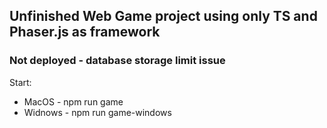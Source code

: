 ## Unfinished Web Game project using only TS and Phaser.js as framework

### Not deployed - database storage limit issue
Start: 

* MacOS - npm run game
* Widnows - npm run game-windows
